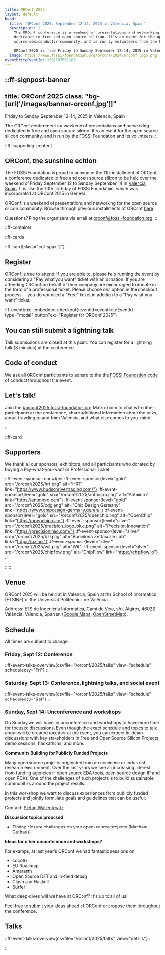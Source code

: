 ```yaml
---
title: ORConf 2025
layout: default
head:
  title: "ORConf 2025: September 12-14, 2025 in Valencia, Spain"
  description: |
    The ORConf conference is a weekend of presentations and networking
    dedicated to free and open source silicon. It's an event for the open
    source semiconductor community, and is run by volunteers from the FOSSi Foundation.

    ORConf 2025 is from Friday to Sunday September 12-14, 2025 in Valencia, Spain.
  image: https://www.fossi-foundation.org/orconf/2024/orconf-logo.png
eventbriteEventId: 1307787691189
---
```


::ff-signpost-banner
---
title: ORConf 2025
class: "bg-[url('/images/banner-orconf.jpg')]"
---

Friday to Sunday September 12&ndash;14, 2025 in Valencia, Spain

The ORConf conference is a weekend of presentations and networking dedicated to free and open source silicon. It's an event for the open source silicon community, and is run by the FOSSi Foundation and its volunteers.
::


::ff-supporting-content
## ORConf, the sunshine edition

The FOSSi Foundation is proud to announce the 11th installment of ORConf, a conference dedicated to free and open source silicon to be held over the weekend of Friday September 12 to Sunday September 14 in [Valencia, Spain](#venue). It is also the 10th birthday of FOSSi Foundation, which was incorporated at ORConf 2015 in Geneva.

ORConf is a weekend of presentations and networking for the open source silicon community. Browse through previous installments of ORConf [here](https://fossi-foundation.org/events/archive).

Questions? Ping the organizers via email at [orconf@fossi-foundation.org](mailto:orconf@fossi-foundation.org?subject=Question).
::


::ff-container

::ff-cards

  ::ff-card{class="col-span-2"}

  ## Register

  ORConf is free to attend.
  If you are able to, please help running the event by considering a "Pay what you want" ticket with an donation.
  If you are attending ORConf on behalf of their company are encouraged to donate in the form of a professional ticket.
  Please choose *one* option in the checkout process -- you do *not* need a "Free" ticket in addition to a "Pay what you want" ticket.

  :ff-eventbrite-embedded-checkout{:eventId=eventbriteEventId type="modal" buttonText="Register for ORConf 2025"}

  ## You can still submit a lightning talk

  Talk submissions are closed at this point.
  You can register for a lightning talk (3 minutes) at the conference.

  ## Code of conduct

  We ask all ORConf participants to adhere to the the [FOSSi Foundation code of conduct](/code-of-conduct) throughout the event.

  ## Let's talk!

  Join the [#orconf2025:fossi-foundation.org](https://element.fossi-chat.org/#/room/#orconf2025:fossi-foundation.org) Matrix room to chat with other participants at the conference, share additional information about the talks, about traveling to and from Valencia, and what else comes to your mind!

  ::

  ::ff-card

  ## Supporters

  We thank all our sponsors, exhibitors, and all participants who donated by buying a Pay-what-you-want or Professional Ticket.

  ::ff-event-sponsor-container
    :ff-event-sponsor{level="gold" src="/orconf/2025/hrt.png" alt="HRT" link="https://www.hudsonrivertrading.com/"}
    :ff-event-sponsor{level="gold" src="/orconf/2025/antmicro.png" alt="Antmicro" link="https://antmicro.com"}
    :ff-event-sponsor{level="gold" src="/orconf/2025/cdg.png" alt="Chip Design Germany" link="https://www.chipdesign-germany.de/en/"}
    :ff-event-sponsor{level="gold" src="/orconf/2025/openchip.png" alt="OpenChip" link="https://openchip.com"}
    :ff-event-sponsor{level="silver" src="/orconf/2025/precision_logo_blue.png" alt="Precision Innovation" link="https://precisioninno.com/"}
    :ff-event-sponsor{level="silver" src="/orconf/2025/bzl.png" alt="Barcelona Zettascale Lab" link="https://bzl.es"}
    :ff-event-sponsor{level="silver" src="/orconf/2025/wit.png" alt="Wit"}
    :ff-event-sponsor{level="silver" src="/orconf/2025/chipflow.png" alt="ChipFlow" link="https://chipflow.io"}
  ::

  ::
::

## Venue

ORConf 2025 will be held at in Valencia, Spain at the School of Informatics (ETSINF) of the Universitat Politècnica de València.

Address: ETS de Ingeniería Informática, Camí de Vera, s/n, Algirós, 46022 València, Valencia, Spanien ([Google Maps](https://www.google.com/maps/place/UPV+-+ETS+Enginyeria+Inform%C3%A0tica+(ETSINF)/@39.482437,-0.346845,16z/data=!3m1!5s0xd60489ccfe58927:0x9e05d6ff2519e37b!4m6!3m5!1s0xd604883326cd6c7:0xded925519ef13eaf!8m2!3d39.482437!4d-0.346845!16s%2Fg%2F11c1qy0y7k?entry=ttu&g_ep=EgoyMDI1MDcwOS4wIKXMDSoASAFQAw%3D%3D), [OpenStreetMap](https://www.openstreetmap.org/?mlat=39.482388&mlon=-0.346922#map=19/39.482388/-0.346922)).

## Schedule

All times are subject to change.

### Friday, Sept 12: Conference

::ff-event-talks-overview{csvfile="/orconf/2025/talks" view="schedule" scheduleday="Fri"}
::

### Saturday, Sept 13: Conference, lightning talks, and social event

::ff-event-talks-overview{csvfile="/orconf/2025/talks" view="schedule" scheduleday="Sat"}
::

### Sunday, Sept 14: Unconference and workshops

On Sunday we will have an unconference and workshops to have more time for focused discussions.
Even though the exact schedule and topics to talk about will be created together at the event, you can expect in-depth discussions with key stakeholders in Free and Open Source Silicon Projects, demo sessions, hackathons, and more.

**Community Building for Publicly Funded Projects**

Many open source projects originated from an academic or industrial research environment. Over the last years we see an increasing interest from funding agencies in open source EDA tools, open source design IP and open PDKs. One of the challenges of such projects is to build sustainable communities around the project results.

In this workshop we want to discuss experiences from publicly funded projects and jointly formulate goals and guidelines that can be useful.

Contact: [Stefan Wallentowitz](mailto:stefan@fossi-foundation.org)

**Discussion topics proposed**

* Timing closure challenges on your open-source projects (Matthew Guthaus)

**Ideas for other unconference and workshops?**

For exampe, at last year's ORConf we had fantastic sessions on
* cocotb
* EU Roadmap
* Amaranth
* Open Source DFT and in-field debug
* Clash and Haskell
* Surfer

What deep-dives will we have at ORConf?
It's up to all of us!

Feel free to submit your ideas ahead of ORConf or propose them throughout the conference.


## Talks

::ff-event-talks-overview{csvfile="/orconf/2025/talks" view="details"}
::

::
